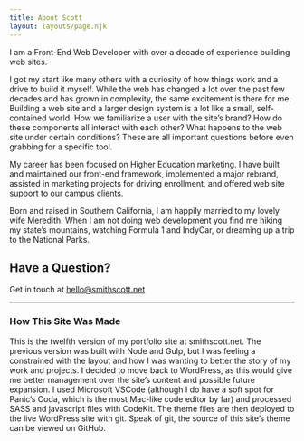 ```yaml
---
title: About Scott
layout: layouts/page.njk
---
```

I am a Front-End Web Developer with over a decade of experience building web sites.

I got my start like many others with a curiosity of how things work and a drive to build it myself. While the web has changed a lot over the past few decades and has grown in complexity, the same excitement is there for me. Building a web site and a larger design system is a lot like a small, self-contained world. How we familiarize a user with the site’s brand? How do these components all interact with each other? What happens to the web site under certain conditions? These are all important questions before even grabbing for a specific tool.

My career has been focused on Higher Education marketing. I have built and maintained our front-end framework, implemented a major rebrand, assisted in marketing projects for driving enrollment, and offered web site support to our campus clients.

Born and raised in Southern California, I am happily married to my lovely wife Meredith. When I am not doing web development you find me hiking my state’s mountains, watching Formula 1 and IndyCar, or dreaming up a trip to the National Parks.

## Have a Question?

Get in touch at hello@smithscott.net

---

### How This Site Was Made

This is the twelfth version of my portfolio site at smithscott.net. The previous version was built with Node and Gulp, but I was feeling a constrained with the layout and how I was wanting to better the story of my work and projects. I decided to move back to WordPress, as this would give me better management over the site’s content and possible future expansion. I used Microsoft VSCode (although I do have a soft spot for Panic’s Coda, which is the most Mac-like code editor by far) and processed SASS and javascript files with CodeKit. The theme files are then deployed to the live WordPress site with git. Speak of git, the source of this site’s theme can be viewed on GitHub.